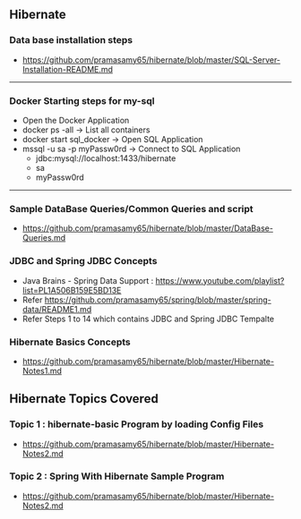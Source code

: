 ## Hibernate

### Data base installation steps
 * https://github.com/pramasamy65/hibernate/blob/master/SQL-Server-Installation-README.md
---
### Docker Starting steps for my-sql
* Open the Docker Application
* docker ps -all -> List all containers
* docker start sql_docker  -> Open SQL Application
* mssql -u sa -p myPassw0rd -> Connect to SQL Application
	* <property name="hibernate.connection.url">jdbc:mysql://localhost:1433/hibernate</property>
	* <property name="hibernate.connection.username">sa</property>
	* <property name="hibernate.connection.password">myPassw0rd</property>
---
### Sample DataBase Queries/Common Queries and script
 * https://github.com/pramasamy65/hibernate/blob/master/DataBase-Queries.md
 
### JDBC and Spring JDBC Concepts
 * Java Brains - Spring Data Support : https://www.youtube.com/playlist?list=PL1A506B159E5BD13E
 * Refer https://github.com/pramasamy65/spring/blob/master/spring-data/README1.md
 * Refer Steps 1 to 14 which contains JDBC and Spring JDBC Tempalte
 
### Hibernate Basics Concepts
 * https://github.com/pramasamy65/hibernate/blob/master/Hibernate-Notes1.md
 
## Hibernate Topics Covered

### Topic 1 : hibernate-basic Program by loading Config Files
 *  https://github.com/pramasamy65/hibernate/blob/master/Hibernate-Notes2.md
### Topic 2 : Spring With Hibernate Sample Program
 *  https://github.com/pramasamy65/hibernate/blob/master/Hibernate-Notes2.md

